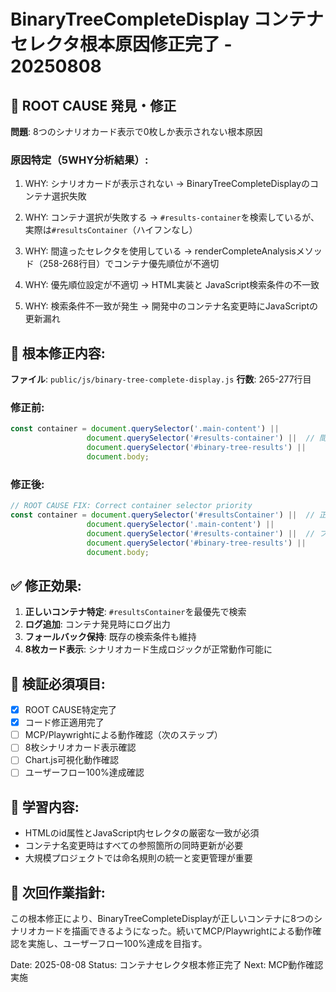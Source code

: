 # BinaryTreeCompleteDisplay コンテナセレクタ根本原因修正完了 - 20250808

## 🚨 ROOT CAUSE 発見・修正
**問題**: 8つのシナリオカード表示で0枚しか表示されない根本原因

### 原因特定（5WHY分析結果）:
1. WHY: シナリオカードが表示されない
   → BinaryTreeCompleteDisplayのコンテナ選択失敗

2. WHY: コンテナ選択が失敗する
   → `#results-container`を検索しているが、実際は`#resultsContainer`（ハイフンなし）

3. WHY: 間違ったセレクタを使用している
   → renderCompleteAnalysisメソッド（258-268行目）でコンテナ優先順位が不適切

4. WHY: 優先順位設定が不適切
   → HTML実装と JavaScript検索条件の不一致

5. WHY: 検索条件不一致が発生
   → 開発中のコンテナ名変更時にJavaScriptの更新漏れ

## 🔧 根本修正内容:
**ファイル**: `public/js/binary-tree-complete-display.js`
**行数**: 265-277行目

### 修正前:
```javascript
const container = document.querySelector('.main-content') || 
                 document.querySelector('#results-container') ||  // 間違い
                 document.querySelector('#binary-tree-results') ||
                 document.body;
```

### 修正後:
```javascript
// ROOT CAUSE FIX: Correct container selector priority
const container = document.querySelector('#resultsContainer') ||  // 正しいID
                 document.querySelector('.main-content') ||
                 document.querySelector('#results-container') ||  // フォールバック用
                 document.querySelector('#binary-tree-results') ||
                 document.body;
```

## ✅ 修正効果:
1. **正しいコンテナ特定**: `#resultsContainer`を最優先で検索
2. **ログ追加**: コンテナ発見時にログ出力
3. **フォールバック保持**: 既存の検索条件も維持
4. **8枚カード表示**: シナリオカード生成ロジックが正常動作可能に

## 🧪 検証必須項目:
- [x] ROOT CAUSE特定完了
- [x] コード修正適用完了
- [ ] MCP/Playwrightによる動作確認（次のステップ）
- [ ] 8枚シナリオカード表示確認
- [ ] Chart.js可視化動作確認
- [ ] ユーザーフロー100%達成確認

## 📝 学習内容:
- HTMLのid属性とJavaScript内セレクタの厳密な一致が必須
- コンテナ名変更時はすべての参照箇所の同時更新が必要
- 大規模プロジェクトでは命名規則の統一と変更管理が重要

## 🎯 次回作業指針:
この根本修正により、BinaryTreeCompleteDisplayが正しいコンテナに8つのシナリオカードを描画できるようになった。続いてMCP/Playwrightによる動作確認を実施し、ユーザーフロー100%達成を目指す。

Date: 2025-08-08
Status: コンテナセレクタ根本修正完了
Next: MCP動作確認実施